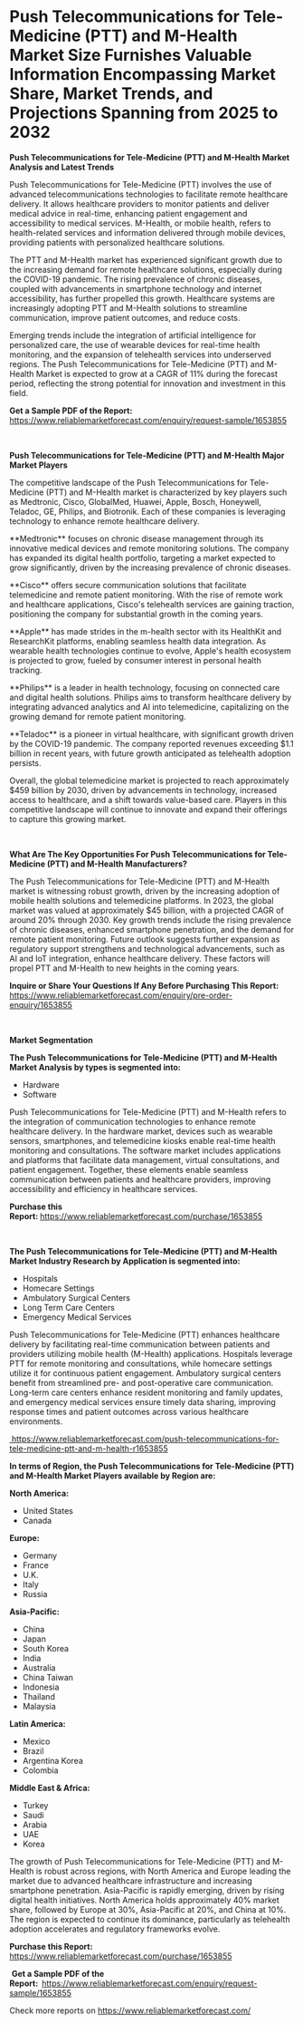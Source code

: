 <p><h1>Push Telecommunications for Tele-Medicine (PTT) and M-Health Market Size Furnishes Valuable Information Encompassing Market Share, Market Trends, and Projections Spanning from 2025 to 2032</h1></p><p><strong>Push Telecommunications for Tele-Medicine (PTT) and M-Health Market Analysis and Latest Trends</strong></p>
<p><p>Push Telecommunications for Tele-Medicine (PTT) involves the use of advanced telecommunications technologies to facilitate remote healthcare delivery. It allows healthcare providers to monitor patients and deliver medical advice in real-time, enhancing patient engagement and accessibility to medical services. M-Health, or mobile health, refers to health-related services and information delivered through mobile devices, providing patients with personalized healthcare solutions.</p><p>The PTT and M-Health market has experienced significant growth due to the increasing demand for remote healthcare solutions, especially during the COVID-19 pandemic. The rising prevalence of chronic diseases, coupled with advancements in smartphone technology and internet accessibility, has further propelled this growth. Healthcare systems are increasingly adopting PTT and M-Health solutions to streamline communication, improve patient outcomes, and reduce costs.</p><p>Emerging trends include the integration of artificial intelligence for personalized care, the use of wearable devices for real-time health monitoring, and the expansion of telehealth services into underserved regions. The Push Telecommunications for Tele-Medicine (PTT) and M-Health Market is expected to grow at a CAGR of 11% during the forecast period, reflecting the strong potential for innovation and investment in this field.</p></p>
<p><strong>Get a Sample PDF of the Report:&nbsp;</strong> <a href="https://www.reliablemarketforecast.com/enquiry/request-sample/1653855?utm_campaign=3108&utm_medium=2&utm_source=Github&utm_content=ia&utm_term=11032025&utm_id=push-telecommunications-for-tele-medicine-ptt-and-m-health">https://www.reliablemarketforecast.com/enquiry/request-sample/1653855</a></p>
<p>&nbsp;</p>
<p><strong>Push Telecommunications for Tele-Medicine (PTT) and M-Health Major Market Players</strong></p>
<p><p>The competitive landscape of the Push Telecommunications for Tele-Medicine (PTT) and M-Health market is characterized by key players such as Medtronic, Cisco, GlobalMed, Huawei, Apple, Bosch, Honeywell, Teladoc, GE, Philips, and Biotronik. Each of these companies is leveraging technology to enhance remote healthcare delivery.</p><p>**Medtronic** focuses on chronic disease management through its innovative medical devices and remote monitoring solutions. The company has expanded its digital health portfolio, targeting a market expected to grow significantly, driven by the increasing prevalence of chronic diseases.</p><p>**Cisco** offers secure communication solutions that facilitate telemedicine and remote patient monitoring. With the rise of remote work and healthcare applications, Cisco's telehealth services are gaining traction, positioning the company for substantial growth in the coming years.</p><p>**Apple** has made strides in the m-health sector with its HealthKit and ResearchKit platforms, enabling seamless health data integration. As wearable health technologies continue to evolve, Apple's health ecosystem is projected to grow, fueled by consumer interest in personal health tracking.</p><p>**Philips** is a leader in health technology, focusing on connected care and digital health solutions. Philips aims to transform healthcare delivery by integrating advanced analytics and AI into telemedicine, capitalizing on the growing demand for remote patient monitoring.</p><p>**Teladoc** is a pioneer in virtual healthcare, with significant growth driven by the COVID-19 pandemic. The company reported revenues exceeding $1.1 billion in recent years, with future growth anticipated as telehealth adoption persists.</p><p>Overall, the global telemedicine market is projected to reach approximately $459 billion by 2030, driven by advancements in technology, increased access to healthcare, and a shift towards value-based care. Players in this competitive landscape will continue to innovate and expand their offerings to capture this growing market.</p></p>
<p>&nbsp;</p>
<p><strong>What Are The Key Opportunities For Push Telecommunications for Tele-Medicine (PTT) and M-Health Manufacturers?</strong></p>
<p><p>The Push Telecommunications for Tele-Medicine (PTT) and M-Health market is witnessing robust growth, driven by the increasing adoption of mobile health solutions and telemedicine platforms. In 2023, the global market was valued at approximately $45 billion, with a projected CAGR of around 20% through 2030. Key growth trends include the rising prevalence of chronic diseases, enhanced smartphone penetration, and the demand for remote patient monitoring. Future outlook suggests further expansion as regulatory support strengthens and technological advancements, such as AI and IoT integration, enhance healthcare delivery. These factors will propel PTT and M-Health to new heights in the coming years.</p></p>
<p><strong>Inquire or Share Your Questions If Any Before Purchasing This Report:</strong> <a href="https://www.reliablemarketforecast.com/enquiry/pre-order-enquiry/1653855?utm_campaign=3108&utm_medium=2&utm_source=Github&utm_content=ia&utm_term=11032025&utm_id=push-telecommunications-for-tele-medicine-ptt-and-m-health">https://www.reliablemarketforecast.com/enquiry/pre-order-enquiry/1653855</a></p>
<p>&nbsp;</p>
<p><strong>Market Segmentation</strong></p>
<p><strong>The Push Telecommunications for Tele-Medicine (PTT) and M-Health Market Analysis by types is segmented into:</strong></p>
<p><ul><li>Hardware</li><li>Software</li></ul></p>
<p><p>Push Telecommunications for Tele-Medicine (PTT) and M-Health refers to the integration of communication technologies to enhance remote healthcare delivery. In the hardware market, devices such as wearable sensors, smartphones, and telemedicine kiosks enable real-time health monitoring and consultations. The software market includes applications and platforms that facilitate data management, virtual consultations, and patient engagement. Together, these elements enable seamless communication between patients and healthcare providers, improving accessibility and efficiency in healthcare services.</p></p>
<p><strong>Purchase this Report:&nbsp;</strong><a href="https://www.reliablemarketforecast.com/purchase/1653855?utm_campaign=3108&utm_medium=2&utm_source=Github&utm_content=ia&utm_term=11032025&utm_id=push-telecommunications-for-tele-medicine-ptt-and-m-health">https://www.reliablemarketforecast.com/purchase/1653855</a></p>
<p>&nbsp;</p>
<p><strong>The Push Telecommunications for Tele-Medicine (PTT) and M-Health Market Industry Research by Application is segmented into:</strong></p>
<p><ul><li>Hospitals</li><li>Homecare Settings</li><li>Ambulatory Surgical Centers</li><li>Long Term Care Centers</li><li>Emergency Medical Services</li></ul></p>
<p><p>Push Telecommunications for Tele-Medicine (PTT) enhances healthcare delivery by facilitating real-time communication between patients and providers utilizing mobile health (M-Health) applications. Hospitals leverage PTT for remote monitoring and consultations, while homecare settings utilize it for continuous patient engagement. Ambulatory surgical centers benefit from streamlined pre- and post-operative care communication. Long-term care centers enhance resident monitoring and family updates, and emergency medical services ensure timely data sharing, improving response times and patient outcomes across various healthcare environments.</p></p>
<p><a href="https://www.reliablemarketforecast.com/push-telecommunications-for-tele-medicine-ptt-and-m-health-r1653855?utm_campaign=3108&utm_medium=2&utm_source=Github&utm_content=ia&utm_term=11032025&utm_id=push-telecommunications-for-tele-medicine-ptt-and-m-health">&nbsp;https://www.reliablemarketforecast.com/push-telecommunications-for-tele-medicine-ptt-and-m-health-r1653855</a></p>
<p><strong>In terms of Region, the Push Telecommunications for Tele-Medicine (PTT) and M-Health Market Players available by Region are:</strong></p>
<p>
    <p> <strong> North America: </strong>
        <ul>
            <li>United States</li>
            <li>Canada</li>
        </ul>
        </p> 
    <p> <strong> Europe: </strong>
        <ul>
            <li>Germany</li>
            <li>France</li>
            <li>U.K.</li>
            <li>Italy</li>
            <li>Russia</li>
        </ul>
        </p> 
    <p> <strong> Asia-Pacific: </strong>
        <ul>
            <li>China</li>
            <li>Japan</li>
            <li>South Korea</li>
            <li>India</li>
            <li>Australia</li>
            <li>China Taiwan</li>
            <li>Indonesia</li>
            <li>Thailand</li>
            <li>Malaysia</li>
        </ul>
        </p> 
    <p> <strong> Latin America: </strong>
        <ul>
            <li>Mexico</li>
            <li>Brazil</li>
            <li>Argentina Korea</li>
            <li>Colombia</li>
        </ul>
        </p> 
    <p> <strong> Middle East & Africa: </strong>
        <ul>
            <li>Turkey</li>
            <li>Saudi</li>
            <li>Arabia</li>
            <li>UAE</li>
            <li>Korea</li>
        </ul>
    </p>
    </p>
<p><p>The growth of Push Telecommunications for Tele-Medicine (PTT) and M-Health is robust across regions, with North America and Europe leading the market due to advanced healthcare infrastructure and increasing smartphone penetration. Asia-Pacific is rapidly emerging, driven by rising digital health initiatives. North America holds approximately 40% market share, followed by Europe at 30%, Asia-Pacific at 20%, and China at 10%. The region is expected to continue its dominance, particularly as telehealth adoption accelerates and regulatory frameworks evolve.</p></p>
<p><strong>Purchase this Report: </strong><a href="https://www.reliablemarketforecast.com/purchase/1653855?utm_campaign=3108&utm_medium=2&utm_source=Github&utm_content=ia&utm_term=11032025&utm_id=push-telecommunications-for-tele-medicine-ptt-and-m-health">https://www.reliablemarketforecast.com/purchase/1653855</a></p>
<p>&nbsp;<strong>Get a Sample PDF of the Report:&nbsp;&nbsp;</strong><a href="https://www.reliablemarketforecast.com/enquiry/request-sample/1653855?utm_campaign=3108&utm_medium=2&utm_source=Github&utm_content=ia&utm_term=11032025&utm_id=push-telecommunications-for-tele-medicine-ptt-and-m-health">https://www.reliablemarketforecast.com/enquiry/request-sample/1653855</a></p>
<p><strong></strong></p>
<p>Check more reports on <a href="https://www.reliablemarketforecast.com/?utm_campaign=3108&utm_medium=2&utm_source=Github&utm_content=ia&utm_term=11032025&utm_id=push-telecommunications-for-tele-medicine-ptt-and-m-health">https://www.reliablemarketforecast.com/</a></p>